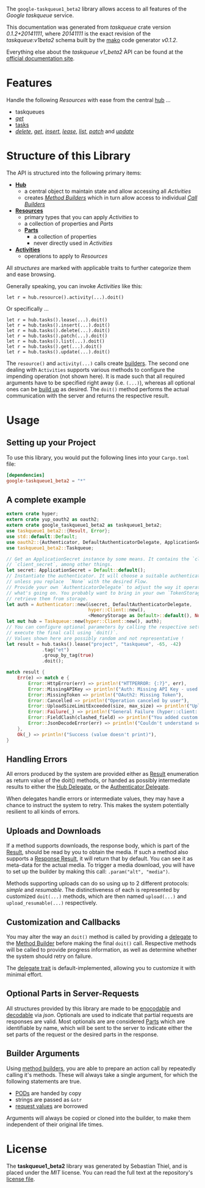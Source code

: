 <!---
DO NOT EDIT !
This file was generated automatically from 'src/mako/api/README.md.mako'
DO NOT EDIT !
-->
The `google-taskqueue1_beta2` library allows access to all features of the *Google taskqueue* service.

This documentation was generated from *taskqueue* crate version *0.1.2+20141111*, where *20141111* is the exact revision of the *taskqueue:v1beta2* schema built by the [mako](http://www.makotemplates.org/) code generator *v0.1.2*.

Everything else about the *taskqueue* *v1_beta2* API can be found at the
[official documentation site](https://developers.google.com/appengine/docs/python/taskqueue/rest).
# Features

Handle the following *Resources* with ease from the central [hub](http://byron.github.io/google-apis-rs/google-taskqueue1_beta2/struct.Taskqueue.html) ... 

* taskqueues
 * [*get*](http://byron.github.io/google-apis-rs/google-taskqueue1_beta2/struct.TaskqueueGetCall.html)
* [tasks](http://byron.github.io/google-apis-rs/google-taskqueue1_beta2/struct.Task.html)
 * [*delete*](http://byron.github.io/google-apis-rs/google-taskqueue1_beta2/struct.TaskDeleteCall.html), [*get*](http://byron.github.io/google-apis-rs/google-taskqueue1_beta2/struct.TaskGetCall.html), [*insert*](http://byron.github.io/google-apis-rs/google-taskqueue1_beta2/struct.TaskInsertCall.html), [*lease*](http://byron.github.io/google-apis-rs/google-taskqueue1_beta2/struct.TaskLeaseCall.html), [*list*](http://byron.github.io/google-apis-rs/google-taskqueue1_beta2/struct.TaskListCall.html), [*patch*](http://byron.github.io/google-apis-rs/google-taskqueue1_beta2/struct.TaskPatchCall.html) and [*update*](http://byron.github.io/google-apis-rs/google-taskqueue1_beta2/struct.TaskUpdateCall.html)




# Structure of this Library

The API is structured into the following primary items:

* **[Hub](http://byron.github.io/google-apis-rs/google-taskqueue1_beta2/struct.Taskqueue.html)**
    * a central object to maintain state and allow accessing all *Activities*
    * creates [*Method Builders*](http://byron.github.io/google-apis-rs/google-taskqueue1_beta2/trait.MethodsBuilder.html) which in turn
      allow access to individual [*Call Builders*](http://byron.github.io/google-apis-rs/google-taskqueue1_beta2/trait.CallBuilder.html)
* **[Resources](http://byron.github.io/google-apis-rs/google-taskqueue1_beta2/trait.Resource.html)**
    * primary types that you can apply *Activities* to
    * a collection of properties and *Parts*
    * **[Parts](http://byron.github.io/google-apis-rs/google-taskqueue1_beta2/trait.Part.html)**
        * a collection of properties
        * never directly used in *Activities*
* **[Activities](http://byron.github.io/google-apis-rs/google-taskqueue1_beta2/trait.CallBuilder.html)**
    * operations to apply to *Resources*

All *structures* are marked with applicable traits to further categorize them and ease browsing.

Generally speaking, you can invoke *Activities* like this:

```Rust,ignore
let r = hub.resource().activity(...).doit()
```

Or specifically ...

```ignore
let r = hub.tasks().lease(...).doit()
let r = hub.tasks().insert(...).doit()
let r = hub.tasks().delete(...).doit()
let r = hub.tasks().patch(...).doit()
let r = hub.tasks().list(...).doit()
let r = hub.tasks().get(...).doit()
let r = hub.tasks().update(...).doit()
```

The `resource()` and `activity(...)` calls create [builders][builder-pattern]. The second one dealing with `Activities` 
supports various methods to configure the impending operation (not shown here). It is made such that all required arguments have to be 
specified right away (i.e. `(...)`), whereas all optional ones can be [build up][builder-pattern] as desired.
The `doit()` method performs the actual communication with the server and returns the respective result.

# Usage

## Setting up your Project

To use this library, you would put the following lines into your `Cargo.toml` file:

```toml
[dependencies]
google-taskqueue1_beta2 = "*"
```

## A complete example

```Rust
extern crate hyper;
extern crate yup_oauth2 as oauth2;
extern crate google_taskqueue1_beta2 as taskqueue1_beta2;
use taskqueue1_beta2::{Result, Error};
use std::default::Default;
use oauth2::{Authenticator, DefaultAuthenticatorDelegate, ApplicationSecret, MemoryStorage};
use taskqueue1_beta2::Taskqueue;

// Get an ApplicationSecret instance by some means. It contains the `client_id` and 
// `client_secret`, among other things.
let secret: ApplicationSecret = Default::default();
// Instantiate the authenticator. It will choose a suitable authentication flow for you, 
// unless you replace  `None` with the desired Flow.
// Provide your own `AuthenticatorDelegate` to adjust the way it operates and get feedback about 
// what's going on. You probably want to bring in your own `TokenStorage` to persist tokens and
// retrieve them from storage.
let auth = Authenticator::new(&secret, DefaultAuthenticatorDelegate,
                              hyper::Client::new(),
                              <MemoryStorage as Default>::default(), None);
let mut hub = Taskqueue::new(hyper::Client::new(), auth);
// You can configure optional parameters by calling the respective setters at will, and
// execute the final call using `doit()`.
// Values shown here are possibly random and not representative !
let result = hub.tasks().lease("project", "taskqueue", -65, -42)
             .tag("et")
             .group_by_tag(true)
             .doit();

match result {
    Err(e) => match e {
        Error::HttpError(err) => println!("HTTPERROR: {:?}", err),
        Error::MissingAPIKey => println!("Auth: Missing API Key - used if there are no scopes"),
        Error::MissingToken => println!("OAuth2: Missing Token"),
        Error::Cancelled => println!("Operation canceled by user"),
        Error::UploadSizeLimitExceeded(size, max_size) => println!("Upload size too big: {} of {}", size, max_size),
        Error::Failure(_) => println!("General Failure (hyper::client::Response doesn't print)"),
        Error::FieldClash(clashed_field) => println!("You added custom parameter which is part of builder: {:?}", clashed_field),
        Error::JsonDecodeError(err) => println!("Couldn't understand server reply - maybe API needs update: {:?}", err),
    },
    Ok(_) => println!("Success (value doesn't print)"),
}

```
## Handling Errors

All errors produced by the system are provided either as [Result](http://byron.github.io/google-apis-rs/google-taskqueue1_beta2/enum.Result.html) enumeration as return value of 
the doit() methods, or handed as possibly intermediate results to either the 
[Hub Delegate](http://byron.github.io/google-apis-rs/google-taskqueue1_beta2/trait.Delegate.html), or the [Authenticator Delegate](http://byron.github.io/google-apis-rs/google-taskqueue1_beta2/../yup-oauth2/trait.AuthenticatorDelegate.html).

When delegates handle errors or intermediate values, they may have a chance to instruct the system to retry. This 
makes the system potentially resilient to all kinds of errors.

## Uploads and Downloads
If a method supports downloads, the response body, which is part of the [Result](http://byron.github.io/google-apis-rs/google-taskqueue1_beta2/enum.Result.html), should be
read by you to obtain the media.
If such a method also supports a [Response Result](http://byron.github.io/google-apis-rs/google-taskqueue1_beta2/trait.ResponseResult.html), it will return that by default.
You can see it as meta-data for the actual media. To trigger a media download, you will have to set up the builder by making
this call: `.param("alt", "media")`.

Methods supporting uploads can do so using up to 2 different protocols: 
*simple* and *resumable*. The distinctiveness of each is represented by customized 
`doit(...)` methods, which are then named `upload(...)` and `upload_resumable(...)` respectively.

## Customization and Callbacks

You may alter the way an `doit()` method is called by providing a [delegate](http://byron.github.io/google-apis-rs/google-taskqueue1_beta2/trait.Delegate.html) to the 
[Method Builder](http://byron.github.io/google-apis-rs/google-taskqueue1_beta2/trait.CallBuilder.html) before making the final `doit()` call. 
Respective methods will be called to provide progress information, as well as determine whether the system should 
retry on failure.

The [delegate trait](http://byron.github.io/google-apis-rs/google-taskqueue1_beta2/trait.Delegate.html) is default-implemented, allowing you to customize it with minimal effort.

## Optional Parts in Server-Requests

All structures provided by this library are made to be [enocodable](http://byron.github.io/google-apis-rs/google-taskqueue1_beta2/trait.RequestValue.html) and 
[decodable](http://byron.github.io/google-apis-rs/google-taskqueue1_beta2/trait.ResponseResult.html) via *json*. Optionals are used to indicate that partial requests are responses 
are valid.
Most optionals are are considered [Parts](http://byron.github.io/google-apis-rs/google-taskqueue1_beta2/trait.Part.html) which are identifiable by name, which will be sent to 
the server to indicate either the set parts of the request or the desired parts in the response.

## Builder Arguments

Using [method builders](http://byron.github.io/google-apis-rs/google-taskqueue1_beta2/trait.CallBuilder.html), you are able to prepare an action call by repeatedly calling it's methods.
These will always take a single argument, for which the following statements are true.

* [PODs][wiki-pod] are handed by copy
* strings are passed as `&str`
* [request values](http://byron.github.io/google-apis-rs/google-taskqueue1_beta2/trait.RequestValue.html) are borrowed

Arguments will always be copied or cloned into the builder, to make them independent of their original life times.

[wiki-pod]: http://en.wikipedia.org/wiki/Plain_old_data_structure
[builder-pattern]: http://en.wikipedia.org/wiki/Builder_pattern
[google-go-api]: https://github.com/google/google-api-go-client

# License
The **taskqueue1_beta2** library was generated by Sebastian Thiel, and is placed 
under the *MIT* license.
You can read the full text at the repository's [license file][repo-license].

[repo-license]: https://github.com/Byron/google-apis-rs/LICENSE.md
